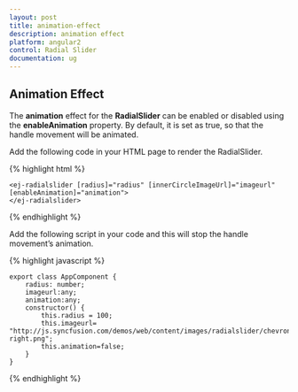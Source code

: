```yaml
---
layout: post
title: animation-effect
description: animation effect
platform: angular2
control: Radial Slider
documentation: ug
---
```


## Animation Effect

The **animation** effect for the **RadialSlider** can be enabled or disabled using the **enableAnimation** property. By default, it is set as true, so that the handle movement will be animated.

Add the following code in your HTML page to render the RadialSlider.


{% highlight html %}

    <ej-radialslider [radius]="radius" [innerCircleImageUrl]="imageurl" [enableAnimation]="animation">
    </ej-radialslider>

{% endhighlight %}

Add the following script in your code and this will stop the handle movement’s animation.

{% highlight javascript %}

    export class AppComponent {
        radius: number;
        imageurl:any;
        animation:any;
        constructor() {
            this.radius = 100;
            this.imageurl= "http://js.syncfusion.com/demos/web/content/images/radialslider/chevron-right.png";
            this.animation=false;
        }
    }

{% endhighlight %}

